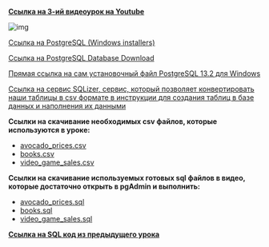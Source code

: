 [**Ссылка на 3-ий видеоурок на Youtube**](https://youtu.be/ZMSJ4dVnkDI)

![img](https://github.com/Data-Learn/sql-101/blob/main/SQL-101%20Modules/Module%201/Lesson%203/images/lesson%203.png)

[Ссылка на PostgreSQL (Windows installers)](https://www.postgresql.org/download/windows/)

[Ссылка на PostgreSQL Database Download](https://www.enterprisedb.com/downloads/postgres-postgresql-downloads)

[Прямая сcылка на сам установочный файл PostgreSQL 13.2 для Windows](https://www.enterprisedb.com/postgresql-tutorial-resources-training?cid=437)

[Ccылка на сервис SQLizer, сервис, который позволяет конвертировать наши таблицы в csv формате в инструкции для создания таблиц в базе данных и наполнения их данными](https://sqlizer.io/#/)

**Ccылки на скачивание необходимых csv файлов, которые используются в уроке:**<br>
 - [avocado_prices.csv](https://raw.githubusercontent.com/Data-Learn/sql-101/main/SQL-101%20Modules/Module%201/Lesson%203/CSV%20%D1%84%D0%B0%D0%B9%D0%BB%D1%8B/avocado_prices.csv)
 - [books.csv](https://raw.githubusercontent.com/Data-Learn/sql-101/main/SQL-101%20Modules/Module%201/Lesson%203/CSV%20%D1%84%D0%B0%D0%B9%D0%BB%D1%8B/books.csv)
 - [video_game_sales.csv](https://raw.githubusercontent.com/Data-Learn/sql-101/main/SQL-101%20Modules/Module%201/Lesson%203/CSV%20%D1%84%D0%B0%D0%B9%D0%BB%D1%8B/video_game_sales.csv)

**Ccылки на скачивание используемых готовых sql файлов в видео, которые достаточно открыть в pgAdmin и выполнить:**
 - [avocado_prices.sql](https://raw.githubusercontent.com/Data-Learn/sql-101/main/SQL-101%20Modules/Module%201/Lesson%203/SQL%20%D1%84%D0%B0%D0%B9%D0%BB%D1%8B/avocado_prices.sql)
 - [books.sql](https://raw.githubusercontent.com/Data-Learn/sql-101/main/SQL-101%20Modules/Module%201/Lesson%203/SQL%20%D1%84%D0%B0%D0%B9%D0%BB%D1%8B/books.sql)
 - [video_game_sales.sql](https://raw.githubusercontent.com/Data-Learn/sql-101/main/SQL-101%20Modules/Module%201/Lesson%203/SQL%20%D1%84%D0%B0%D0%B9%D0%BB%D1%8B/video_game_sales.sql)

[**Ссылка на SQL код из предыдущего урока**](https://raw.githubusercontent.com/Data-Learn/sql-101/main/SQL-101%20Modules/Module%201/Lesson%203/SQL%20%D1%84%D0%B0%D0%B9%D0%BB%D1%8B/SQL%20%D0%BA%D0%BE%D0%B4%20%D0%B8%D0%B7%20%D0%BF%D1%80%D0%B5%D0%B4%D1%8B%D0%B4%D1%83%D1%89%D0%B5%D0%B3%D0%BE%20%D1%83%D1%80%D0%BE%D0%BA%D0%B0.sql)

